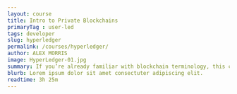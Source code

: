 ```yaml
---
layout: course
title: Intro to Private Blockchains
primaryTag : user-led
tags: developer
slug: hyperledger
permalink: /courses/hyperledger/
author: ALEX MORRIS
image: HyperLedger-01.jpg
summary: If you’re already familiar with blockchain terminology, this course will teach you about how blockchains can be applied in a private ecosystem. We’ll explore the benefits of private blockchains, and how Hyperledger combines the benefits of distributed ledgers with the predictability of enterprise software.
blurb: Lorem ipsum dolor sit amet consectuter adipiscing elit.
readtime: 3h 25m
---
```


